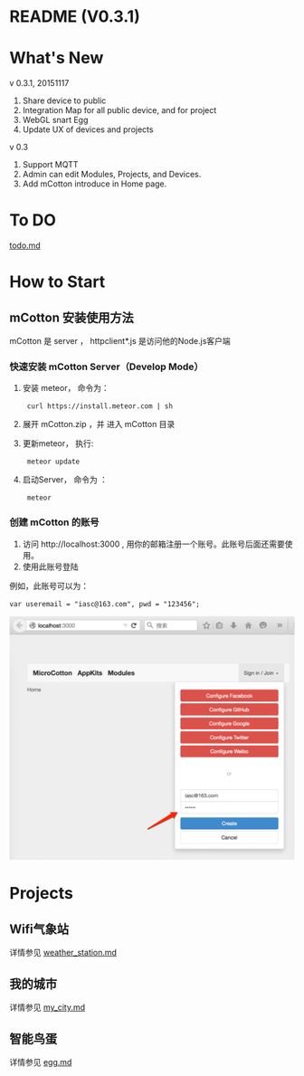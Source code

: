# README (V0.3.1)

# What's New

v 0.3.1, 20151117

1. Share device to public
2. Integration Map for all public device, and for project
3. WebGL snart Egg
4. Update UX of devices and projects

v 0.3

1. Support MQTT
2. Admin can edit Modules, Projects, and Devices.
3. Add mCotton introduce in Home page.

# To DO

[todo.md](todo.md)

# How to Start

## mCotton 安装使用方法

mCotton 是 server ， httpclient*.js 是访问他的Node.js客户端

### 快速安装 mCotton Server（Develop Mode）

1. 安装 meteor， 命令为： 

		curl https://install.meteor.com | sh

2. 展开 mCotton.zip ，并 进入 mCotton 目录
3. 更新meteor， 执行:  

		meteor update

4. 启动Server， 命令为 ： 

		meteor

### 创建 mCotton 的账号

1. 访问 http://localhost:3000 , 用你的邮箱注册一个账号。此账号后面还需要使用。
2. 使用此账号登陆

例如，此账号可以为：

    var useremail = "iasc@163.com", pwd = "123456";

![docs/mcotton_01.png](docs/mcotton_01.png)

# Projects

## Wifi气象站

详情参见 [weather_station.md](docs/weather_station.md)

## 我的城市

详情参见 [my_city.md](docs/my_city.md)

## 智能鸟蛋

详情参见 [egg.md](docs/egg.md)